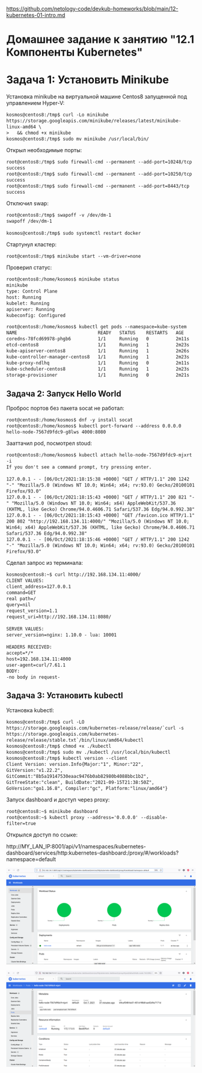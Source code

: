 https://github.com/netology-code/devkub-homeworks/blob/main/12-kubernetes-01-intro.md

# Домашнее задание к занятию "12.1 Компоненты Kubernetes"

# Задача 1: Установить Minikube

Установка minikube на виртуальной машине Centos8 запущенной под управлением Hyper-V:

```
kosmos@centos8:/tmp$ curl -Lo minikube https://storage.googleapis.com/minikube/releases/latest/minikube-linux-amd64 \
>   && chmod +x minikube
kosmos@centos8:/tmp$ sudo mv minikube /usr/local/bin/
```

Открыл необходимые порты:

```
root@centos8:/tmp$ sudo firewall-cmd --permanent --add-port=10248/tcp
success
root@centos8:/tmp$ sudo firewall-cmd --permanent --add-port=10250/tcp
success
root@centos8:/tmp$ sudo firewall-cmd --permanent --add-port=8443/tcp
success
```

Отключил swap:

```
root@centos8:/tmp$ swapoff -v /dev/dm-1
swapoff /dev/dm-1

kosmos@centos8:/tmp$ sudo systemctl restart docker
```

Стартунул кластер:

	root@centos8:/tmp$ minikube start --vm-driver=none


Проверил статус:

```
root@centos8:/home/kosmos$ minikube status
minikube
type: Control Plane
host: Running
kubelet: Running
apiserver: Running
kubeconfig: Configured
```

```
root@centos8:/home/kosmos$ kubectl get pods --namespace=kube-system
NAME                              READY   STATUS    RESTARTS   AGE
coredns-78fcd69978-phgb6          1/1     Running   0          2m11s
etcd-centos8                      1/1     Running   1          2m23s
kube-apiserver-centos8            1/1     Running   1          2m26s
kube-controller-manager-centos8   1/1     Running   1          2m23s
kube-proxy-ndlhq                  1/1     Running   0          2m11s
kube-scheduler-centos8            1/1     Running   1          2m23s
storage-provisioner               1/1     Running   0          2m21s
```


## Задача 2: Запуск Hello World

Проброс портов без пакета socat не работал:

```
root@centos8:/home/kosmos$ dnf -y install socat
root@centos8:/home/kosmos$ kubectl port-forward --address 0.0.0.0 hello-node-7567d9fdc9-g8lws 4000:8080
```

Зааттачил pod, посмотрел stoud:

```
root@centos8:/home/kosmos$ kubectl attach hello-node-7567d9fdc9-mjxrt -i
If you don't see a command prompt, try pressing enter.

127.0.0.1 - - [06/Oct/2021:18:15:38 +0000] "GET / HTTP/1.1" 200 1242 "-" "Mozilla/5.0 (Windows NT 10.0; Win64; x64; rv:93.0) Gecko/20100101 Firefox/93.0"
127.0.0.1 - - [06/Oct/2021:18:15:43 +0000] "GET / HTTP/1.1" 200 821 "-" "Mozilla/5.0 (Windows NT 10.0; Win64; x64) AppleWebKit/537.36 (KHTML, like Gecko) Chrome/94.0.4606.71 Safari/537.36 Edg/94.0.992.38"
127.0.0.1 - - [06/Oct/2021:18:15:43 +0000] "GET /favicon.ico HTTP/1.1" 200 802 "http://192.168.134.11:4000/" "Mozilla/5.0 (Windows NT 10.0; Win64; x64) AppleWebKit/537.36 (KHTML, like Gecko) Chrome/94.0.4606.71 Safari/537.36 Edg/94.0.992.38"
127.0.0.1 - - [06/Oct/2021:18:15:46 +0000] "GET / HTTP/1.1" 200 1242 "-" "Mozilla/5.0 (Windows NT 10.0; Win64; x64; rv:93.0) Gecko/20100101 Firefox/93.0"
```
Сделал запрос из терминала:

```
kosmos@centos8:~$ curl http://192.168.134.11:4000/
CLIENT VALUES:
client_address=127.0.0.1
command=GET
real path=/
query=nil
request_version=1.1
request_uri=http://192.168.134.11:8080/

SERVER VALUES:
server_version=nginx: 1.10.0 - lua: 10001

HEADERS RECEIVED:
accept=*/*
host=192.168.134.11:4000
user-agent=curl/7.61.1
BODY:
-no body in request-
```


## Задача 3: Установить kubectl

Установка kubectl:
```
kosmos@centos8:/tmp$ curl -LO https://storage.googleapis.com/kubernetes-release/release/`curl -s https://storage.googleapis.com/kubernetes-release/release/stable.txt`/bin/linux/amd64/kubectl
kosmos@centos8:/tmp$ chmod +x ./kubectl
kosmos@centos8:/tmp$ sudo mv ./kubectl /usr/local/bin/kubectl
kosmos@centos8:/tmp$ kubectl version --client
Client Version: version.Info{Major:"1", Minor:"22", GitVersion:"v1.22.2", GitCommit:"8b5a19147530eaac9476b0ab82980b4088bbc1b2", GitTreeState:"clean", BuildDate:"2021-09-15T21:38:50Z", GoVersion:"go1.16.8", Compiler:"gc", Platform:"linux/amd64"}
```

Запуск dashboard и доступ через proxy:

```
root@centos8:~$ minikube dashboard
root@centos8:~$ kubectl proxy --address='0.0.0.0' --disable-filter=true 
```

Открылся доступ по ссыке:

http://MY_LAN_IP:8001/api/v1/namespaces/kubernetes-dashboard/services/http:kubernetes-dashboard:/proxy/#/workloads?namespace=default

![alt text](screenshots/dashboard.png "dashboard")​

![alt text](screenshots/pods.png "pods")​
